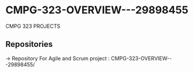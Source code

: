 # CMPG-323-OVERVIEW---29898455
CMPG 323 PROJECTS
## Repositories
-> Repository For Agile and Scrum project : CMPG-323-OVERVIEW---29898455/

